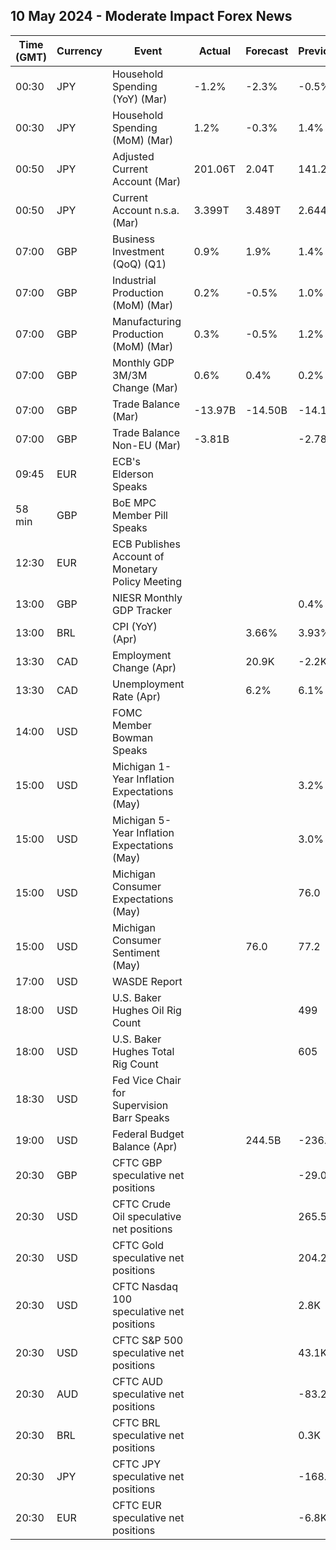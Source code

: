 ## 10 May 2024 - Moderate Impact Forex News

| Time (GMT) | Currency | Event | Actual | Forecast | Previous |
|------|----------|-------|--------|----------|----------|
| 00:30 | JPY | Household Spending (YoY) (Mar) | -1.2% | -2.3% | -0.5% |
| 00:30 | JPY | Household Spending (MoM) (Mar) | 1.2% | -0.3% | 1.4% |
| 00:50 | JPY | Adjusted Current Account (Mar) | 201.06T | 2.04T | 141.21T |
| 00:50 | JPY | Current Account n.s.a. (Mar) | 3.399T | 3.489T | 2.644T |
| 07:00 | GBP | Business Investment (QoQ) (Q1) | 0.9% | 1.9% | 1.4% |
| 07:00 | GBP | Industrial Production (MoM) (Mar) | 0.2% | -0.5% | 1.0% |
| 07:00 | GBP | Manufacturing Production (MoM) (Mar) | 0.3% | -0.5% | 1.2% |
| 07:00 | GBP | Monthly GDP 3M/3M Change (Mar) | 0.6% | 0.4% | 0.2% |
| 07:00 | GBP | Trade Balance (Mar) | -13.97B | -14.50B | -14.13B |
| 07:00 | GBP | Trade Balance Non-EU (Mar) | -3.81B |  | -2.78B |
| 09:45 | EUR | ECB's Elderson Speaks |  |  |  |
| 58 min | GBP | BoE MPC Member Pill Speaks |  |  |  |
| 12:30 | EUR | ECB Publishes Account of Monetary Policy Meeting |  |  |  |
| 13:00 | GBP | NIESR Monthly GDP Tracker |  |  | 0.4% |
| 13:00 | BRL | CPI (YoY) (Apr) |  | 3.66% | 3.93% |
| 13:30 | CAD | Employment Change (Apr) |  | 20.9K | -2.2K |
| 13:30 | CAD | Unemployment Rate (Apr) |  | 6.2% | 6.1% |
| 14:00 | USD | FOMC Member Bowman Speaks |  |  |  |
| 15:00 | USD | Michigan 1-Year Inflation Expectations (May) |  |  | 3.2% |
| 15:00 | USD | Michigan 5-Year Inflation Expectations (May) |  |  | 3.0% |
| 15:00 | USD | Michigan Consumer Expectations (May) |  |  | 76.0 |
| 15:00 | USD | Michigan Consumer Sentiment (May) |  | 76.0 | 77.2 |
| 17:00 | USD | WASDE Report |  |  |  |
| 18:00 | USD | U.S. Baker Hughes Oil Rig Count |  |  | 499 |
| 18:00 | USD | U.S. Baker Hughes Total Rig Count |  |  | 605 |
| 18:30 | USD | Fed Vice Chair for Supervision Barr Speaks |  |  |  |
| 19:00 | USD | Federal Budget Balance (Apr) |  | 244.5B | -236.0B |
| 20:30 | GBP | CFTC GBP speculative net positions |  |  | -29.0K |
| 20:30 | USD | CFTC Crude Oil speculative net positions |  |  | 265.5K |
| 20:30 | USD | CFTC Gold speculative net positions |  |  | 204.2K |
| 20:30 | USD | CFTC Nasdaq 100 speculative net positions |  |  | 2.8K |
| 20:30 | USD | CFTC S&P 500 speculative net positions |  |  | 43.1K |
| 20:30 | AUD | CFTC AUD speculative net positions |  |  | -83.2K |
| 20:30 | BRL | CFTC BRL speculative net positions |  |  | 0.3K |
| 20:30 | JPY | CFTC JPY speculative net positions |  |  | -168.4K |
| 20:30 | EUR | CFTC EUR speculative net positions |  |  | -6.8K |

